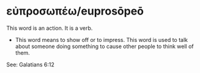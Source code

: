 # εὐπροσωπέω/euprosōpeō
This word is an action. It is a verb.
* This word means to show off or to impress. This word is used to talk about someone doing something to cause other people to think well of them.

See: Galatians 6:12
